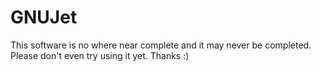 # GNUJet

This software is no where near complete and it may never be completed.   Please don't even try using it yet.  Thanks :)
